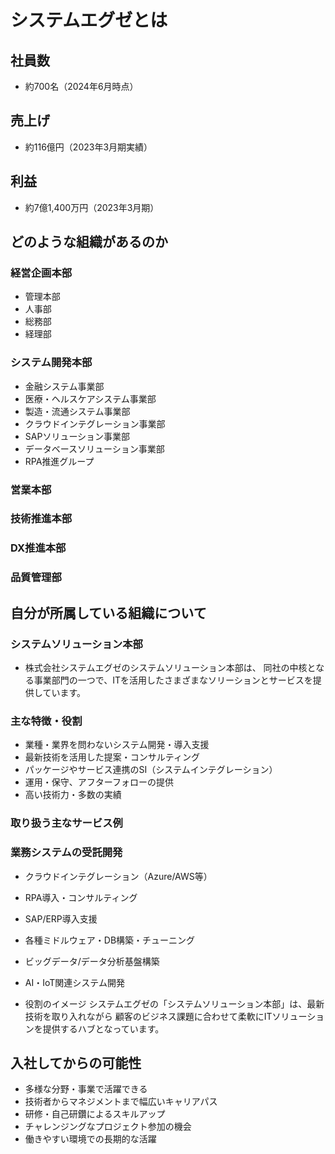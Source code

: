 # システムエグゼとは
## 社員数
- 約700名（2024年6月時点）

## 売上げ
- 約116億円（2023年3月期実績）

## 利益
- 約7億1,400万円（2023年3月期）

## どのような組織があるのか
### 経営企画本部
- 管理本部
- 人事部
- 総務部
- 経理部
### システム開発本部
- 金融システム事業部
- 医療・ヘルスケアシステム事業部
- 製造・流通システム事業部
-  クラウドインテグレーション事業部
-  SAPソリューション事業部
-  データベースソリューション事業部
- RPA推進グループ
### 営業本部
### 技術推進本部
### DX推進本部
### 品質管理部

## 自分が所属している組織について
### システムソリューション本部
- 株式会社システムエグゼのシステムソリューション本部は、
同社の中核となる事業部門の一つで、ITを活用したさまざまなソリーションとサービスを提供しています。

### 主な特徴・役割
- 業種・業界を問わないシステム開発・導入支援
- 最新技術を活用した提案・コンサルティング
- パッケージやサービス連携のSI（システムインテグレーション）
- 運用・保守、アフターフォローの提供
- 高い技術力・多数の実績

### 取り扱う主なサービス例
### 業務システムの受託開発
- クラウドインテグレーション（Azure/AWS等）
- RPA導入・コンサルティング
- SAP/ERP導入支援
- 各種ミドルウェア・DB構築・チューニング
- ビッグデータ/データ分析基盤構築
- AI・IoT関連システム開発

- 役割のイメージ
システムエグゼの「システムソリューション本部」は、最新技術を取り入れながら
顧客のビジネス課題に合わせて柔軟にITソリューションを提供するハブとなっています。

## 入社してからの可能性
- 多様な分野・事業で活躍できる
- 技術者からマネジメントまで幅広いキャリアパス
- 研修・自己研鑽によるスキルアップ
- チャレンジングなプロジェクト参加の機会
- 働きやすい環境での長期的な活躍
 

